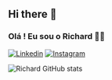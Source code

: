 ## Hi there 👋

### Olá ! Eu sou o Richard 🤙🏼

[![Linkedin](https://img.shields.io/badge/LinkedIn-0077B5?style=for-the-badge&logo=linkedin&logoColor=white)](https://www.linkedin.com/in/richard-zimermann-mota-06b956281/)
[![Instagram](https://img.shields.io/badge/Instagram-E4405F?style=for-the-badge&logo=instagram&logoColor=white)](https://www.instagram.com/richardzimermann.m/)

![Richard GitHub stats](https://github-readme-stats.vercel.app/api?username=RichardZimermannMota&show_icons=true&theme=cobalt)
